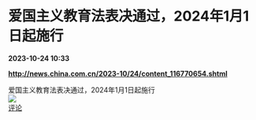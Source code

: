 # 爱国主义教育法表决通过，2024年1月1日起施行

**2023-10-24 10:33**

**http://news.china.com.cn/2023-10/24/content_116770654.shtml**

爱国主义教育法表决通过，2024年1月1日起施行  
![](https://img3.chouti.com/CHOUTI_231024_E331DCC187EC42C4AD11C68D31D292CB.jpg)  
[评论](https://m.chouti.com/link/40389338)